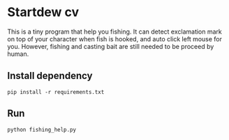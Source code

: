 # Startdew cv
This is a tiny program that help you fishing. It can detect exclamation mark on top of your character when fish is hooked, and auto click left mouse for you. However, fishing and casting bait are still needed to be proceed by human.

## Install dependency
```
pip install -r requirements.txt
```

## Run
```
python fishing_help.py
```
